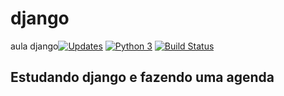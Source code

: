 # django
aula django[![Updates](https://pyup.io/repos/github/juliocesar06/django/shield.svg)](https://pyup.io/repos/github/juliocesar06/django/)
[![Python 3](https://pyup.io/repos/github/juliocesar06/django/python-3-shield.svg)](https://pyup.io/repos/github/juliocesar06/django/)
[![Build Status](https://www.travis-ci.org/juliocesar06/django.svg?branch=main)](https://www.travis-ci.org/juliocesar06/django)

## Estudando django e fazendo uma agenda